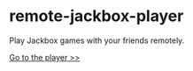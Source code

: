 # remote-jackbox-player

Play Jackbox games with your friends remotely.

[Go to the player >>](https://isaacyakl.github.io/remote-jackbox-player/)
